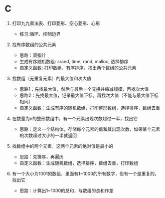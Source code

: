 # C
1. 打印九九乘法表、打印菱形、空心菱形、心形    
    - 练习:循环、控制边界

2. 找有序数组的公共元素  
    - 思路：双指针
    - 生成有序随机数组: srand, time, rand, malloc, 选择排序
    - 自定义函数: 打印数组，有序排序，找出两个数组的公共元素 

3. 找数组（无重复元素）的最大值和次大值 
    - 思路1：先找最大值，然后与最后一个交换并缩减规模，再找次大值
    - 思路2：先找最大值，记录最大值下标。再找次大值（不能与最大值下标相同） 
    - 自定义函数：生成有序的随机数组，打印整形数组，选择排序，数组去重

4. 在数量为n的整形数组中，有一个元素出现次数超过一半，找出它
    - 思路：定义一个结构体，存储每个元素的值和其出现次数，如果某个元素的次数超过大小的一半就返回

5. 找数组中的两个元素，这两个元素的绝对值是最小的
    - 思路：先排序，再遍历
    - 自定义函数：生成随机数组，选择排序，数组去重，打印数组

7. 有一个大小为1001的数组，里面有1~1000的所有数字，但有一个是重复的，找出它
    - 思路：计算出1~1000的总和，与数组的总和作差


